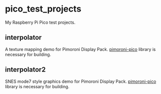 # pico_test_projects

My Raspberry Pi Pico test projects.

## interpolator

A texture mapping demo for Pimoroni Display Pack. [pimoroni-pico](https://github.com/pimoroni/pimoroni-pico) library is necessary for building.

## interpolator2

SNES mode7 style graphics demo for Pimoroni Display Pack. [pimoroni-pico](https://github.com/pimoroni/pimoroni-pico) library is necessary for building.

